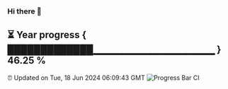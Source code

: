 ### Hi there 👋
⏳ Year progress { █████████████▁▁▁▁▁▁▁▁▁▁▁▁▁▁▁▁▁ } 46.25 %
---
⏰ Updated on Tue, 18 Jun 2024 06:09:43 GMT
![Progress Bar CI](https://github.com/Moyi321/Moyi321/workflows/Progress%20Bar%20CI/badge.svg)
